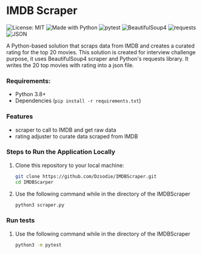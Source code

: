 # IMDB Scraper

![License: MIT](https://img.shields.io/badge/License-MIT-yellow.svg)
![Made with Python](https://img.shields.io/badge/Made%20with-Python%203.13.2-blue?style=for-the-badge&logo=python)
![pytest](https://img.shields.io/badge/Tests-pytest%208.3.5-brightgreen?style=for-the-badge&logo=pytest)
![BeautifulSoup4](https://img.shields.io/badge/Scraping-BeautifulSoup4-orange?style=for-the-badge&logo=python)
![requests](https://img.shields.io/badge/HTTP-requests%20library-red?style=for-the-badge&logo=python)
![JSON](https://img.shields.io/badge/Output-JSON%20format-yellowgreen?style=for-the-badge&logo=json)

A Python-based solution that scraps data from IMDB and creates a curated rating for the top 20 movies. This solution is created for interview challenge purpose, it uses BeautifulSoup4 scraper and Python's requests library. It writes the 20 top movies with rating into a json file.

### Requirements:
- Python 3.8+
- Dependencies (`pip install -r requirements.txt`)

### Features
- scraper to call to IMDB and get raw data
- rating adjuster to curate data scraped from IMDB

### Steps to Run the Application Locally
1. Clone this repository to your local machine:
    ```bash
    git clone https://github.com/Dzsodie/IMDBScraper.git
    cd IMDBScarper
    ```
2. Use the following command while in the directory of the IMDBScraper
    ```bash
    python3 scraper.py
    ```
    
### Run tests
1. Use the following command while in the directory of the IMDBScraper
    ```bash
    python3 -m pytest
    ```
